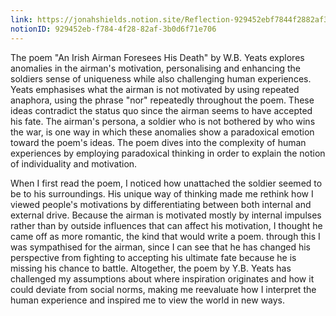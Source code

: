 ```yaml
---
link: https://jonahshields.notion.site/Reflection-929452ebf7844f2882af3b0d6f71e706
notionID: 929452eb-f784-4f28-82af-3b0d6f71e706
---
```

The poem "An Irish Airman Foresees His Death" by W.B. Yeats explores anomalies in the airman's motivation, personalising and enhancing the soldiers sense of uniqueness while also challenging human experiences. Yeats emphasises what the airman is not motivated by using repeated anaphora, using the phrase "nor" repeatedly throughout the poem. These ideas contradict the status quo since the airman seems to have accepted his fate. The airman's persona, a soldier who is not bothered by who wins the war, is one way in which these anomalies show a paradoxical emotion toward the poem's ideas. The poem dives into the complexity of human experiences by employing paradoxical thinking in order to explain the notion of individuality and motivation.

When I first read the poem, I noticed how unattached the soldier seemed to be to his surroundings. His unique way of thinking made me rethink how I viewed people's motivations by differentiating between both internal and external drive. Because the airman is motivated mostly by internal impulses rather than by outside influences that can affect his motivation, I thought he came off as more romantic, the kind that would write a poem. through this I was sympathised for the airman, since I can see that he has changed his perspective from fighting to accepting his ultimate fate because he is missing his chance to battle. Altogether, the poem by Y.B. Yeats has challenged my assumptions about where inspiration originates and how it could deviate from social norms, making me reevaluate how I interpret the human experience and inspired me to view the world in new ways.
